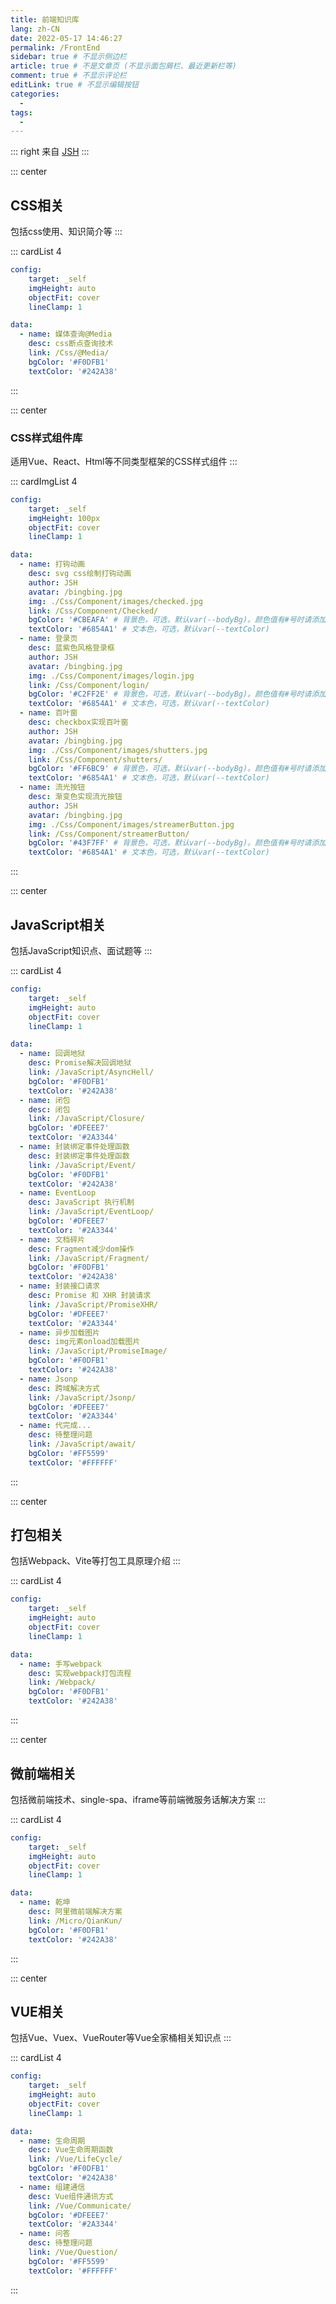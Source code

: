```yaml
---
title: 前端知识库
lang: zh-CN
date: 2022-05-17 14:46:27
permalink: /FrontEnd
sidebar: true # 不显示侧边栏
article: true # 不是文章页 (不显示面包屑栏、最近更新栏等)
comment: true # 不显示评论栏
editLink: true # 不显示编辑按钮
categories: 
  -
tags: 
  - 
---
```

::: right
来自 [JSH](https://gitee.com/jin-shaohui/vuepress)
:::

::: center
  ## CSS相关
  包括css使用、知识简介等
:::

::: cardList 4
```yaml
config:
    target: _self
    imgHeight: auto
    objectFit: cover
    lineClamp: 1

data:
  - name: 媒体查询@Media
    desc: css断点查询技术
    link: /Css/@Media/
    bgColor: '#F0DFB1'
    textColor: '#242A38'
```
:::


::: center
  ### CSS样式组件库
  适用Vue、React、Html等不同类型框架的CSS样式组件
:::

::: cardImgList  4
```yaml
config:
    target: _self
    imgHeight: 100px
    objectFit: cover
    lineClamp: 1

data:
  - name: 打钩动画
    desc: svg css绘制打钩动画
    author: JSH
    avatar: /bingbing.jpg
    img: ./Css/Component/images/checked.jpg
    link: /Css/Component/Checked/
    bgColor: '#CBEAFA' # 背景色，可选，默认var(--bodyBg)。颜色值有#号时请添加引号
    textColor: '#6854A1' # 文本色，可选，默认var(--textColor)
  - name: 登录页
    desc: 蓝紫色风格登录框
    author: JSH
    avatar: /bingbing.jpg
    img: ./Css/Component/images/login.jpg
    link: /Css/Component/login/
    bgColor: '#C2FF2E' # 背景色，可选，默认var(--bodyBg)。颜色值有#号时请添加引号
    textColor: '#6854A1' # 文本色，可选，默认var(--textColor)
  - name: 百叶窗
    desc: checkbox实现百叶窗
    author: JSH
    avatar: /bingbing.jpg
    img: ./Css/Component/images/shutters.jpg
    link: /Css/Component/shutters/
    bgColor: '#FF6BC9' # 背景色，可选，默认var(--bodyBg)。颜色值有#号时请添加引号
    textColor: '#6854A1' # 文本色，可选，默认var(--textColor)
  - name: 流光按钮
    desc: 渐变色实现流光按钮
    author: JSH
    avatar: /bingbing.jpg
    img: ./Css/Component/images/streamerButton.jpg
    link: /Css/Component/streamerButton/
    bgColor: '#43F7FF' # 背景色，可选，默认var(--bodyBg)。颜色值有#号时请添加引号
    textColor: '#6854A1' # 文本色，可选，默认var(--textColor)
```
:::


::: center
  ## JavaScript相关
  包括JavaScript知识点、面试题等
:::

::: cardList 4
```yaml
config:
    target: _self
    imgHeight: auto
    objectFit: cover
    lineClamp: 1

data:
  - name: 回调地狱
    desc: Promise解决回调地狱
    link: /JavaScript/AsyncHell/
    bgColor: '#F0DFB1'
    textColor: '#242A38'
  - name: 闭包
    desc: 闭包
    link: /JavaScript/Closure/
    bgColor: '#DFEEE7'
    textColor: '#2A3344'
  - name: 封装绑定事件处理函数
    desc: 封装绑定事件处理函数
    link: /JavaScript/Event/
    bgColor: '#F0DFB1'
    textColor: '#242A38'
  - name: EventLoop
    desc: JavaScript 执行机制
    link: /JavaScript/EventLoop/
    bgColor: '#DFEEE7'
    textColor: '#2A3344'
  - name: 文档碎片
    desc: Fragment减少dom操作
    link: /JavaScript/Fragment/
    bgColor: '#F0DFB1'
    textColor: '#242A38'
  - name: 封装接口请求
    desc: Promise 和 XHR 封装请求
    link: /JavaScript/PromiseXHR/
    bgColor: '#DFEEE7'
    textColor: '#2A3344'
  - name: 异步加载图片
    desc: img元素onload加载图片
    link: /JavaScript/PromiseImage/
    bgColor: '#F0DFB1'
    textColor: '#242A38'
  - name: Jsonp
    desc: 跨域解决方式
    link: /JavaScript/Jsonp/
    bgColor: '#DFEEE7'
    textColor: '#2A3344'
  - name: 代完成...
    desc: 待整理问题
    link: /JavaScript/await/
    bgColor: '#FF5599'
    textColor: '#FFFFFF'
```
:::

::: center
  ## 打包相关
  包括Webpack、Vite等打包工具原理介绍
:::

::: cardList 4
```yaml
config:
    target: _self
    imgHeight: auto
    objectFit: cover
    lineClamp: 1

data:
  - name: 手写webpack
    desc: 实现webpack打包流程
    link: /Webpack/
    bgColor: '#F0DFB1'
    textColor: '#242A38'
```
:::


::: center
  ## 微前端相关
  包括微前端技术、single-spa、iframe等前端微服务话解决方案
:::

::: cardList 4
```yaml
config:
    target: _self
    imgHeight: auto
    objectFit: cover
    lineClamp: 1

data:
  - name: 乾坤
    desc: 阿里微前端解决方案
    link: /Micro/QianKun/
    bgColor: '#F0DFB1'
    textColor: '#242A38'
```
:::


::: center
  ## VUE相关
  包括Vue、Vuex、VueRouter等Vue全家桶相关知识点
:::

::: cardList 4
```yaml
config:
    target: _self
    imgHeight: auto
    objectFit: cover
    lineClamp: 1

data:
  - name: 生命周期
    desc: Vue生命周期函数
    link: /Vue/LifeCycle/
    bgColor: '#F0DFB1'
    textColor: '#242A38'
  - name: 组建通信
    desc: Vue组件通讯方式
    link: /Vue/Communicate/
    bgColor: '#DFEEE7'
    textColor: '#2A3344'
  - name: 问答
    desc: 待整理问题
    link: /Vue/Question/
    bgColor: '#FF5599'
    textColor: '#FFFFFF'
```
:::
